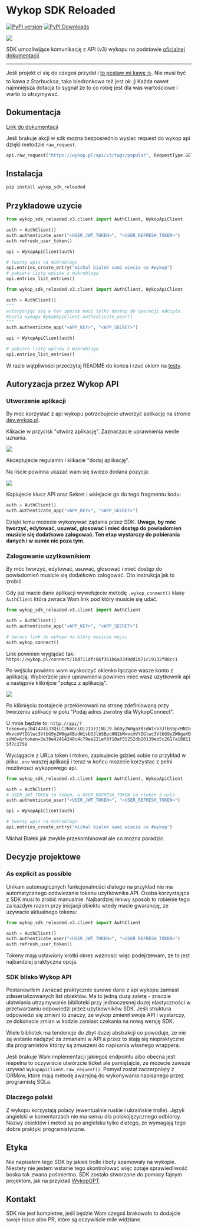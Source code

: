 # Wykop SDK Reloaded

[![PyPI version](https://badge.fury.io/py/wykop-sdk-reloaded.svg)](https://badge.fury.io/py/wykop-sdk-reloaded)
[![PyPI Downloads](https://static.pepy.tech/badge/wykop-sdk-reloaded)](https://pepy.tech/projects/wykop-sdk-reloaded)

![](https://wykop.pl/cdn/c3201142/comment_ngdZRBR0tJ8YW99kIj66o0KiHeFrapCO.jpg)

SDK umozliwijące komunikację z API (v3) wykopu na podstawie [oficjalnej dokumentacji](https://doc.wykop.pl/#/).

----------

Jeśli projekt ci się do czegoś przydał i [to postaw mi kawę ☕](https://buycoffee.to/lukas346). Nie musi być to kawa z Starbucksa, taka biedronkowa też jest ok ;) Każda nawet najmniejsza dotacja to sygnał że to co robię jest dla was wartościowe i warto to utrzymywać.

## Dokumentacja

[Link do dokumentacji ](https://lukas346.github.io/wykop_sdk_reloaded/)

Jeśli brakuje akcji w sdk mozna bezposrednio wyslac request do wykop api dzięki metodzie `raw_request`.
```python
api.raw_request("https://wykop.pl/api/v3/tags/popular", RequestType.GET, data=None)
```

## Instalacja

```bash
pip install wykop_sdk_reloaded
```

## Przykładowe uzycie

```python
from wykop_sdk_reloaded.v3.client import AuthClient, WykopApiClient

auth = AuthClient()
auth.authenticate_user("<USER_JWT_TOKEN>", "<USER_REFRESH_TOKEN>")
auth.refresh_user_token()

api = WykopApiClient(auth)

# tworzy wpis na mikroblogu
api.entries_create_entry("michal bialek sami wiecie co #wykop")
# pobiera listę wpisów z mikrobloga
api.entries_list_entries()
```

```python
from wykop_sdk_reloaded.v3.client import AuthClient, WykopApiClient

auth = AuthClient()
"""
autoryzując się w ten sposob masz tylko dostep do operacji odczytu.
Reszta wymaga WykopApiClient.authenticate_user()
""" 
auth.authenticate_app("<APP_KEY>", "<APP_SECRET>")

api = WykopApiClient(auth)

# pobiera listę wpisów z mikrobloga
api.entries_list_entries()
```

W razie wątpliwości przeczytaj README do końca i rzuć okiem na [testy](https://github.com/lukas346/wykop_sdk_reloaded/blob/main/tests/test_client.py).

## Autoryzacja przez Wykop API

### Utworzenie aplikacji 

By móc korzystać z api wykopu potrzebujecie utworzyć aplikację na stronie [dev.wykop.pl](https://dev.wykop.pl).


Klikacie w przycisk "utwórz aplikację". Zaznaczacie uprawnienia wedle uznania.

![](https://i.ibb.co/Yb1C27t/Zrzut-ekranu-2024-03-7-o-12-45-54.png)

Akceptujecie regulamin i klikacie "dodaj aplikację".

Na liście powinna ukazać wam się świezo dodana pozycja:

![](https://i.ibb.co/M11m064/Zrzut-ekranu-2024-03-7-o-12-48-48.png)

Kopiujecie klucz API oraz Sekret i wklejacie go do tego fragmentu kodu:
```python
auth = AuthClient()
auth.authenticate_app("<APP_KEY>", "<APP_SECRET>")
```

Dzięki temu mozecie wykonywać ządania przez SDK. **Uwaga, by móc tworzyć, edytować, usuwać, głosować i mieć dostęp do powiadomień musicie się dodatkowo zalogować. Ten etap wystarczy do pobierania danych i w sumie nic poza tym.**

### Zalogowanie uzytkownikiem

By móc tworzyć, edytować, usuwać, głosować i mieć dostęp do powiadomień musicie się dodatkowo zalogować. Oto instrukcja jak to zrobić.


Gdy juz macie dane aplikacji wywołujecie metodę `.wykop_connect()` klasy `AuthClient` która zwraca Wam link pod który musicie się udać.
```python
from wykop_sdk_reloaded.v3.client import AuthClient

auth = AuthClient()
auth.authenticate_app("<APP_KEY>", "<APP_SECRET>")

# zwraca link do wykopu na który musicie wejsc
auth.wykop_connect()
``` 

Link powinien wyglądać tak: `https://wykop.pl/connect/10d711dfc86f361b6a3349dd1b71c19132f88cc1`

Po wejściu powinno wam wyskoczyć okienko łączące wasze konto z aplikacją. Wybierzcie jakie uprawnienia powinien mieć wasz uzytkownik api a następnie kliknijcie "połącz z aplikacją".

![](https://i.ibb.co/1LG7HQL/Zrzut-ekranu-2024-03-7-o-13-03-56.png)

Po kliknięciu zostajecie przekierowani na stronę zdefiniowaną przy tworzeniu aplikacji w polu "Podaj adres zwrotny dla WykopConnect". 

U mnie będzie to: `http://api/?token=eyJ041424iJ3QiLCJhbGciOiJIUzI1NiJ9.bG9yZW0gaXBzdW1sb3JlbSBpcHN1bWxvcmVtIGlwc3VtbG9yZW0gaXBzdW1sb3JlbSBpcHN1bWxvcmVtIGlwc3VtbG9yZW0gaXBzdW0=&rtoken=3e39e42414248c4c79ee221ef8f10af55252db20139eb5c2617a188115f7c2758`

Wyciągacie z URLa token i rtoken, zapisujecie gdzieś sobie na przykład w pliku `.env` waszej aplikacji i teraz w końcu mozecie korzystac z pelni mozliwosci wykopowego api.

```python
from wykop_sdk_reloaded.v3.client import AuthClient, WykopApiClient

auth = AuthClient()
# USER_JWT_TOKEN to token, a USER_REFRESH_TOKEN to rtoken z urla
auth.authenticate_user("<USER_JWT_TOKEN>", "<USER_REFRESH_TOKEN>")

api = WykopApiClient(auth)

# tworzy wpis na mikroblogu
api.entries_create_entry("michal bialek sami wiecie co #wykop")
```

Michal Białek jak zwykle przekombinował ale co mozna poradzic.

## Decyzje projektowe
### As explicit as possible
Unikam automagicznych funkcjonalności dlatego na przykład nie ma automatycznego odświezania tokenu uzytkownika API. Osoba korzystająca z SDK musi to zrobić manualnie. Najbardziej leniwy sposób to robienie tego za kazdym razem przy inicjacji obiektu wtedy macie gwarancję, ze uzywacie aktualnego tokenu:
```python
from wykop_sdk_reloaded.v3.client import AuthClient

auth = AuthClient()
auth.authenticate_user("<USER_JWT_TOKEN>", "<USER_REFRESH_TOKEN>")
auth.refresh_user_token()
```

Tokeny mają ustawiony krotki okres waznosci więc podejrzewam, ze to jest najbardziej praktyczna opcja.

### SDK blisko Wykop API
Postanowiłem zwracać praktycznie surowe dane z api wykopu zamiast zdeserializowanych list obiektów. Ma to jedną duzą zaletę - znaczie ułatwiania utrzymywanie biblioteki przy jednoczesnej duzej elastyczności w przetwarzaniu odpowiedzi przez uzytkowników SDK. Jeśli struktura odpowiedzi się zmieni to znaczy, ze wykop zmienił swoje API i wystarczy, ze dokonacie zmian w kodzie zamiast czekania na nową wersję SDK.

Wiele bibliotek ma tendencje do zbyt duzej abstrakcji co powoduje, ze nie są wstanie nadązyć za zmianami w API a przez to stają się niepraktyczne dla programistów którzy są zmuszeni do napisania własnego wrappera.

Jeśli brakuje Wam implementacji jakiegoś endpointu albo obecna jest niepełna to oczywiście utwórzcie ticket ale pamiętajcie, ze mozecie zawsze uzywać `WykopApiClient.raw_request()`. Pomysł został zaczerpnięty z ORMów, które mają metodę awaryjną do wykonywania napisanego przez programistę SQLa.

### Dlaczego polski
Z wykopu korzystają polacy (ewentualnie ruskie i ukraińskie trolle). Język angielski w komentarzach nie ma sensu dla polskojęzycznego odbiorcy. Nazwy obiektów i metod są po angielsku tylko dlatego, ze wymagają tego dobre praktyki programistyczne.

## Etyka
Nie napisałem tego SDK by jakieś trolle i boty spamowały na wykopie. Niestety nie jestem wstanie tego skontrolować więc zotaje sprawiedliwość boska tak zwana pośmiertna. SDK zostało stworzone do pomocy fajnym projektom, jak na przykład [WykopGPT](https://wykop-gpt.lol). 

## Kontakt

SDK nie jest kompletne, jeśli będzie Wam czegoś brakowało to dodajcie swoje Issue albo PR, które są oczywiście mile widziane.
